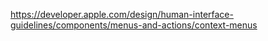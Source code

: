 https://developer.apple.com/design/human-interface-guidelines/components/menus-and-actions/context-menus